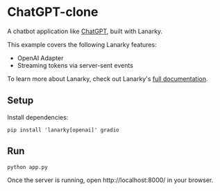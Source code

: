# ChatGPT-clone

A chatbot application like [ChatGPT](https://chat.openai.com/), built with Lanarky.

This example covers the following Lanarky features:

- OpenAI Adapter
- Streaming tokens via server-sent events

To learn more about Lanarky, check out Lanarky's [full documentation](https://lanarky.ajndkr.com/learn/).

## Setup

Install dependencies:

```
pip install 'lanarky[openai]' gradio
```

## Run

```bash
python app.py
```

Once the server is running, open http://localhost:8000/ in your browser.
